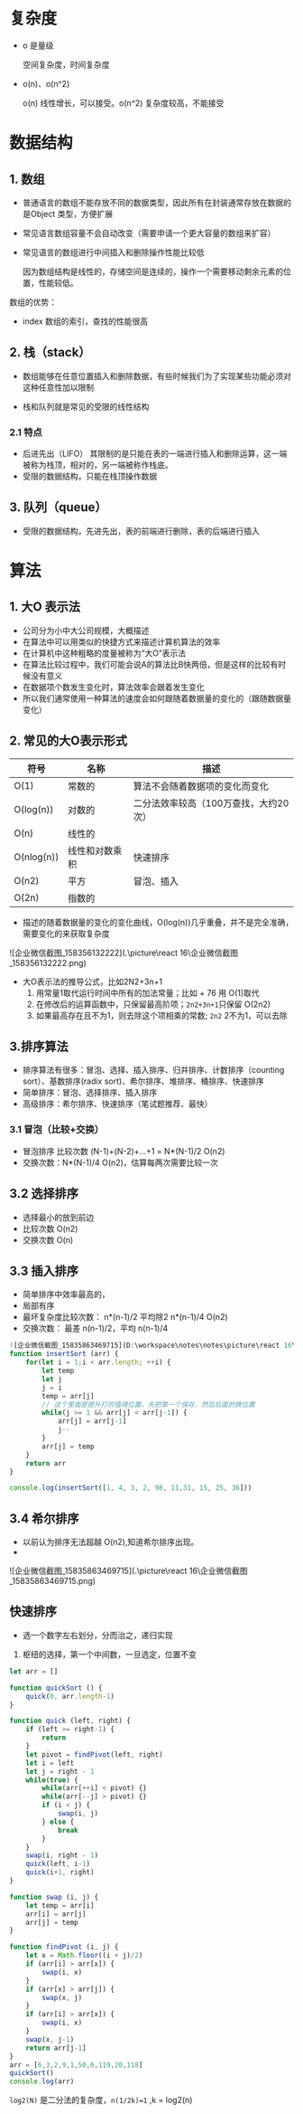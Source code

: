 # 复杂度

* o 是量级

  空间复杂度，时间复杂度

* o(n)、o(n^2)

  o(n) 线性增长，可以接受。o(n^2) 复杂度较高，不能接受



# 数据结构

## 1. 数组

* 普通语言的数组不能存放不同的数据类型，因此所有在封装通常存放在数据的是Object 类型，方便扩展

* 常见语言数组容量不会自动改变（需要申请一个更大容量的数组来扩容）

* 常见语言的数组进行中间插入和删除操作性能比较低

  因为数组结构是线性的，存储空间是连续的，操作一个需要移动剩余元素的位置，性能较低。

数组的优势：

* index 数组的索引，查找的性能很高

## 2. 栈（stack）

* 数组能够在任意位置插入和删除数据，有些时候我们为了实现某些功能必须对这种任意性加以限制

* 栈和队列就是常见的受限的线性结构

### 2.1 特点

* 后进先出（LIFO）
  其限制的是只能在表的一端进行插入和删除运算，这一端被称为栈顶，相对的，另一端被称作栈底。
* 受限的数据结构，只能在栈顶操作数据

## 3. 队列（queue）

* 受限的数据结构，先进先出，表的前端进行删除，表的后端进行插入

# 算法

## 1. 大O 表示法

* 公司分为小中大公司规模，大概描述
* 在算法中可以用类似的快捷方式来描述计算机算法的效率
* 在计算机中这种粗略的度量被称为“大O”表示法
* 在算法比较过程中，我们可能会说A的算法比B快两倍，但是这样的比较有时候没有意义
* 在数据项个数发生变化时，算法效率会跟着发生变化
* 所以我们通常使用一种算法的速度会如何跟随着数据量的变化的（跟随数据量变化）

## 2. 常见的大O表示形式

| 符号 | 名称   |描述|
| ---- | ------ |----|
| O(1) | 常数的 |算法不会随着数据项的变化而变化|
| O(log(n)) |对数的|二分法效率较高（100万查找，大约20次）|
|O(n)|线性的||
|O(nlog(n))|线性和对数乘积|快速排序|
|O(n2)|平方|冒泡、插入|
|O(2n)|指数的||

* 描述的随着数据量的变化的变化曲线，O(log(n))几乎重叠，并不是完全准确，需要变化的来获取复杂度

![企业微信截图_158356132222](.\picture\react 16\企业微信截图_158356132222.png)

* 大O表示法的推导公式，比如2N2+3n+1
  1. 用常量1取代运行时间中所有的加法常量；比如 + 76 用 O(1)取代
  2. 在修改后的运算函数中，只保留最高阶项；`2n2+3n+1`只保留 O(2n2)
  3. 如果最高存在且不为1，则去除这个项相乘的常数; `2n2` 2不为1，可以去除

## 3.排序算法

* 排序算法有很多：冒泡、选择、插入排序、归并排序、计数排序（counting sort）、基数排序(radix sort)、希尔排序、堆排序、桶排序、快速排序
* 简单排序：冒泡、选择排序、插入排序
* 高级排序：希尔排序、快速排序（笔试题推荐、最快）

### 3.1 冒泡（比较+交换）

* 冒泡排序 比较次数 (N-1)+(N-2)+...+1 = N*(N-1)/2  O(n2)
* 交换次数：N*(N-1)/4  O(n2)，估算每两次需要比较一次

## 3.2 选择排序

* 选择最小的放到前边
* 比较次数 O(n2)
* 交换次数 O(n)

## 3.3 插入排序

* 简单排序中效率最高的，
* 局部有序
* 最坏复杂度比较次数： n*(n-1)/2  平均除2  n*(n-1)/4  O(n2)
* 交换次数： 最差 n(n-1)/2，平均 n(n-1)/4

```js
![企业微信截图_15835863469715](D:\workspace\notes\notes\picture\react 16\企业微信截图_15835863469715.png)// 插入排序，默认前边的有顺序
function insertSort (arr) {
    for(let i = 1;i < arr.length; ++i) {
        let temp
        let j  
        j = i
        temp = arr[j]
        // 这个里面是提升打的值得位置，先把第一个保存，然后后面的换位置
        while(j >= 1 && arr[j] < arr[j-1]) {
            arr[j] = arr[j-1]
            j--
        }
        arr[j] = temp
    }
    return arr
}

console.log(insertSort([1, 4, 3, 2, 98, 11,31, 15, 25, 36]))
```



## 3.4 希尔排序

* 以前认为排序无法超越 O(n2),知道希尔排序出现。
* 

![企业微信截图_15835863469715](.\picture\react 16\企业微信截图_15835863469715.png)

## 快速排序

* 选一个数字左右划分，分而治之，递归实现

1. 枢纽的选择，第一个中间数，一旦选定，位置不变

```jsx
let arr = []

function quickSort () {
    quick(0, arr.length-1)
}

function quick (left, right) { 
    if (left >= right-1) {
        return
    }
    let pivot = findPivot(left, right)
    let i = left
    let j = right - 1
    while(true) {
        while(arr[++i] < pivot) {}
        while(arr[--j] > pivot) {}
        if (i < j) {
            swap(i, j)
        } else {
            break
        }
    }
    swap(i, right - 1)
    quick(left, i-1)
    quick(i+1, right)
}

function swap (i, j) {
    let temp = arr[i]
    arr[i] = arr[j]
    arr[j] = temp
}

function findPivot (i, j) {
    let x = Math.floor((i + j)/2)
    if (arr[i] > arr[x]) {
        swap(i, x)
    }
    if (arr[x] > arr[j]) {
        swap(x, j)
    }
    if (arr[i] > arr[x]) {
        swap(i, x)
    }
    swap(x, j-1)
    return arr[j-1]
}
arr = [6,3,2,9,1,50,0,119,20,118]
quickSort()
console.log(arr)

```

`log2(N)` 是二分法的复杂度，`n(1/2k)=1` ,k = log2(n)

